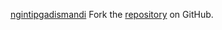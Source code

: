 [ngintipgadismandi](https://ngintipgadismandi.pages.dev)
Fork the [repository](https://github.com/hormabalun) on GitHub.